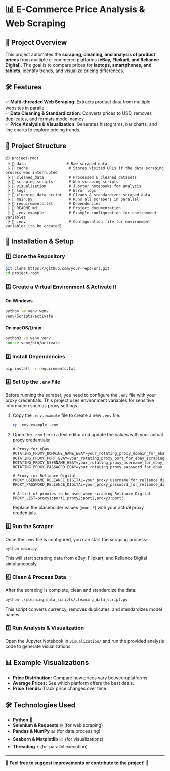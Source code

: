 # 📊 E-Commerce Price Analysis & Web Scraping
## 📌 Project Overview
This project automates the **scraping, cleaning, and analysis of product prices** from multiple e-commerce platforms (**eBay, Flipkart, and Reliance Digital**). The goal is to compare prices for **laptops, smartphones, and tablets**, identify trends, and visualize pricing differences.
## 🛠 Features
✅ **Multi-threaded Web Scraping**: Extracts product data from multiple websites in parallel.  
✅ **Data Cleaning & Standardization**: Converts prices to USD, removes duplicates, and formats model names.  
✅ **Price Analysis & Visualization**: Generates histograms, bar charts, and line charts to explore pricing trends. 
## 📂 Project Structure
```
📦 project-root
 ┣ 📂 data                  # Raw scraped data
 ┣ 📂 cache                  # Stores visited URLs if the data scraping process was interrupted 
 ┣ 📂 cleaned_data           # Processed & cleaned datasets
 ┣ 📂 scraping_scripts       # Web scraping scripts
 ┣ 📂 visualization          # Jupyter notebooks for analysis
 ┣ 📂 logs                   # Error logs
 ┣ 📂 cleaning_data_script   # Cleans & standardizes scraped data
 ┣ 📜 main.py                # Runs all scrapers in parallel
 ┣ 📜 requirements.txt       # Dependencies
 ┣ 📜 README.md              # Project documentation
 ┣ 📜 .env.example           # Example configuration for environment variables
 ┣ 📜 .env                   # Configuration file for environment variables (to be created)
```
## 🚀 Installation & Setup
### 1️⃣ Clone the Repository
```bash
git clone https://github.com/your-repo-url.git
cd project-root
```

### 2️⃣ Create a Virtual Environment & Activate It
#### On Windows
```bash
python -m venv venv
venv\Scripts\activate
```
#### On macOS/Linux
```bash
python3 -m venv venv
source venv/bin/activate
```

### 3️⃣ Install Dependencies
```bash
pip install -r requirements.txt
```

### 4️⃣ Set Up the `.env` File
Before running the scraper, you need to configure the `.env` file with your proxy credentials. This project uses environment variables for sensitive information such as proxy settings.

1. Copy the `.env.example` file to create a new `.env` file:
   ```bash
   cp .env.example .env
   ```

2. Open the `.env` file in a text editor and update the values with your actual proxy credentials:
   ```
   # Proxy for eBay
   ROTATING_PROXY_DOMAINE_NAME_EBAY=your_rotating_proxy_domain_for_ebay_scraping
   ROTATING_PROXY_PORT_EBAY=your_rotating_proxy_port_for_ebay_scraping
   ROTATING_PROXY_USERNAME_EBAY=your_rotating_proxy_username_for_ebay_scraping
   ROTATING_PROXY_PASSWORD_EBAY=your_rotating_proxy_password_for_ebay_scraping

   # Proxy for Reliance Digital
   PROXY_USERNAME_RELIANCE_DIGITAL=your_proxy_username_for_reliance_digital_scraping
   PROXY_PASSWORD_RELIANCE_DIGITAL=your_proxy_password_for_reliance_digital_scraping

   # A list of proxies to be used when scraping Reliance Digital
   PROXY_LIST=proxy1:port1,proxy2:port2,proxy3:port3
   ```

   Replace the placeholder values (`your_*`) with your actual proxy credentials.

### 5️⃣ Run the Scraper
Once the `.env` file is configured, you can start the scraping process:
```bash
python main.py
```
This will start scraping data from eBay, Flipkart, and Reliance Digital simultaneously.

### 6️⃣ Clean & Process Data
After the scraping is complete, clean and standardize the data:
```bash
python ./cleaning_data_scripts/cleaning_data_script.py
```
This script converts currency, removes duplicates, and standardizes model names.

### 7️⃣ Run Analysis & Visualization
Open the Jupyter Notebook in `visualization/` and run the provided analysis code to generate visualizations.

## 📊 Example Visualizations
- **Price Distribution:** Compare how prices vary between platforms.
- **Average Prices:** See which platform offers the best deals.
- **Price Trends:** Track price changes over time.

## 🛠 Technologies Used
- **Python** 🐍
- **Selenium & Requests** 🌐 (for web scraping)
- **Pandas & NumPy** 📊 (for data processing)
- **Seaborn & Matplotlib** 📈 (for visualizations)
- **Threading** ⚡ (for parallel execution)

---
📝 **Feel free to suggest improvements or contribute to the project!** 🚀
